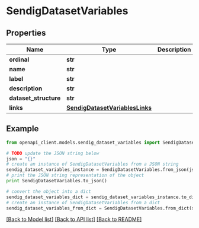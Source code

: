 # SendigDatasetVariables


## Properties
Name | Type | Description | Notes
------------ | ------------- | ------------- | -------------
**ordinal** | **str** |  | [optional] 
**name** | **str** |  | [optional] 
**label** | **str** |  | [optional] 
**description** | **str** |  | [optional] 
**dataset_structure** | **str** |  | [optional] 
**links** | [**SendigDatasetVariablesLinks**](SendigDatasetVariablesLinks.md) |  | [optional] 

## Example

```python
from openapi_client.models.sendig_dataset_variables import SendigDatasetVariables

# TODO update the JSON string below
json = "{}"
# create an instance of SendigDatasetVariables from a JSON string
sendig_dataset_variables_instance = SendigDatasetVariables.from_json(json)
# print the JSON string representation of the object
print SendigDatasetVariables.to_json()

# convert the object into a dict
sendig_dataset_variables_dict = sendig_dataset_variables_instance.to_dict()
# create an instance of SendigDatasetVariables from a dict
sendig_dataset_variables_from_dict = SendigDatasetVariables.from_dict(sendig_dataset_variables_dict)
```
[[Back to Model list]](../README.md#documentation-for-models) [[Back to API list]](../README.md#documentation-for-api-endpoints) [[Back to README]](../README.md)


